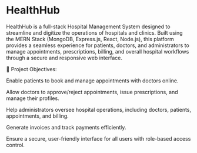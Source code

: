 # HealthHub
HealthHub is a full-stack Hospital Management System designed to streamline and digitize the operations of hospitals and clinics. Built using the MERN Stack (MongoDB, Express.js, React, Node.js), this platform provides a seamless experience for patients, doctors, and administrators to manage appointments, prescriptions, billing, and overall hospital workflows through a secure and responsive web interface.

🎯 Project Objectives:

Enable patients to book and manage appointments with doctors online.

Allow doctors to approve/reject appointments, issue prescriptions, and manage their profiles.

Help administrators oversee hospital operations, including doctors, patients, appointments, and billing.

Generate invoices and track payments efficiently.

Ensure a secure, user-friendly interface for all users with role-based access control.

